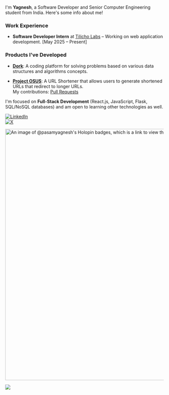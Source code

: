 I'm **Yagnesh**, a Software Developer and Senior Computer Engineering student from India. Here's some info about me!


### Work Experience

- **Software Developer Intern** at [Tilicho Labs](https://tilicho.in/) – Working on web application development. [May 2025 – Present]


### Products I've Developed

- [**Dork**](https://dork-application.vercel.app/): A coding platform for solving problems based on various data structures and algorithms concepts.

- [**Project OSUS**](https://project-osus.vercel.app/): A URL Shortener that allows users to generate shortened URLs that redirect to longer URLs.  
  My contributions: [Pull Requests](https://github.com/harshithtunuguntla/project-osus/pulls?q=is%3Apr+is%3Aclosed+author%3Apasamyagnesh)


I'm focused on **Full-Stack Development** (React.js, JavaScript, Flask, SQL/NoSQL databases) and am open to learning other technologies as well.

[![LinkedIn](https://img.shields.io/badge/LinkedIn-%230077B5.svg?logo=linkedin&logoColor=white)](https://linkedin.com/in/yagneshpasam)  
[![X](https://img.shields.io/badge/X-black.svg?logo=X&logoColor=white)](https://x.com/yagneshpasam)

<a href="https://holopin.io/@pasamyagnesh">
    <img src="https://holopin.me/pasamyagnesh" alt="An image of @pasamyagnesh's Holopin badges, which is a link to view their full Holopin profile" width="800"/>
</a>

[![](https://visitcount.itsvg.in/api?id=pasamyagnesh&icon=0&color=3)](https://visitcount.itsvg.in)

<!-- Proudly created with GPRM ( https://gprm.itsvg.in ) -->
